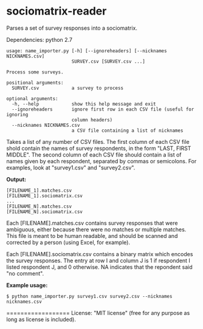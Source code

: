 sociomatrix-reader
==================

Parses a set of survey responses into a sociomatrix.

Dependencies: python 2.7

```
usage: name_importer.py [-h] [--ignoreheaders] [--nicknames NICKNAMES.csv]
                        SURVEY.csv [SURVEY.csv ...]

Process some surveys.

positional arguments:
  SURVEY.csv            a survey to process

optional arguments:
  -h, --help            show this help message and exit
  --ignoreheaders       ignore first row in each CSV file (useful for ignoring
                        column headers)
  --nicknames NICKNAMES.csv
                        a CSV file containing a list of nicknames
```

Takes a list of any number of CSV files. The first column of each CSV file shold contain the names of survey respondents, in the form "LAST, FIRST MIDDLE". The second column of each CSV file should contain a list of names given by each respondent, separated by commas or semicolons. For examples, look at "survey1.csv" and "survey2.csv".

**Output:**

```
[FILENAME_1].matches.csv
[FILENAME_1].sociomatrix.csv
...
[FILENAME_N].matches.csv
[FILENAME_N].sociomatrix.csv
```

Each [FILENAME].matches.csv contains survey responses that were ambiguous, either because there were no matches or multiple matches. This file is meant to be human readable, and should be scanned and corrected by a person (using Excel, for example).

Each [FILENAME].sociomatrix.csv contains a binary matrix which encodes the survey responses. The entry at row I and column J is 1 if respondent I listed respondent J, and 0 otherwise.	NA indicates that the repondent said "no comment".

**Example usage:**
```
$ python name_importer.py survey1.csv survey2.csv --nicknames nicknames.csv
```
==================
License: "MIT license" (free for any purpose as long as license is included).
